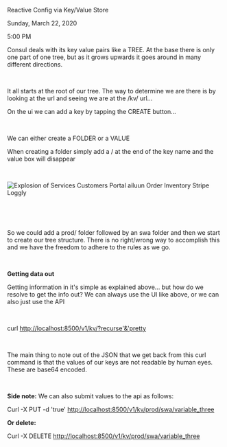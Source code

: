 Reactive Config via Key/Value Store

Sunday, March 22, 2020

5:00 PM

Consul deals with its key value pairs like a TREE. At the base there is only one part of one tree, but as it grows upwards it goes around in many different directions.

 

It all starts at the root of our tree. The way to determine we are there is by looking at the url and seeing we are at the /kv/ url...

On the ui we can add a key by tapping the CREATE button...

 

We can either create a FOLDER or a VALUE

When creating a folder simply add a / at the end of the key name and the value box will disappear

 

![Explosion of Services Customers Portal ailuun Order Inventory Stripe Loggly ](002_Reactive_Config_via_Key-Value_Store_000.png)

 

 

So we could add a prod/ folder followed by an swa folder and then we start to create our tree structure. There is no right/wrong way to accomplish this and we have the freedom to adhere to the rules as we go.

 

**Getting data out**

Getting information in it\'s simple as explained above... but how do we resolve to get the info out? We can always use the UI like above, or we can also just use the API

 

curl <http://localhost:8500/v1/kv/?recurse'&'pretty>

 

The main thing to note out of the JSON that we get back from this curl command is that the values of our keys are not readable by human eyes. These are base64 encoded.

 

**Side note:** We can also submit values to the api as follows:

Curl -X PUT -d \'true\' <http://localhost:8500/v1/kv/prod/swa/variable_three>

**Or delete:**

Curl -X DELETE <http://localhost:8500/v1/kv/prod/swa/variable_three>

 

 
